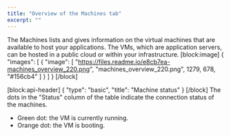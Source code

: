 ```yaml
---
title: "Overview of the Machines tab"
excerpt: ""
---
```

The Machines lists and gives information on the virtual machines that are available to host your applications. The VMs, which are application servers, can be hosted in a public cloud or within your infrastructure.
[block:image]
{
  "images": [
    {
      "image": [
        "https://files.readme.io/e8cb7ea-machines_overview_220.png",
        "machines_overview_220.png",
        1279,
        678,
        "#156cb4"
      ]
    }
  ]
}
[/block]

[block:api-header]
{
  "type": "basic",
  "title": "Machine status"
}
[/block]
The dots in the "Status" column of the table indicate the connection status of the machines.
  * Green dot: the VM is currently running.
  * Orange dot: the VM is booting.
